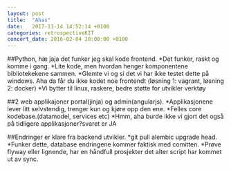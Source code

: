 ```yaml
---
layout: post
title:  "Ahas"
date:   2017-11-14 14:52:14 +0100
categories: retrospectiveKIT
concert_date: 2016-02-04 20:00:00 +0100
---
```

##Python, hæ jaja det funker jeg skal kode frontend.
*Det funker, raskt og komme i gang.
*Lite kode, men hvordan henger komponentene bibliotekekene sammen.
*Glemte vi og si det vi har ikke testet dette på windows. Aha da får du ikke kodet noe frontendt (løsning 1: vagrant, løsning 2: docker)
*Vi bytter til linux, raskere, bedre støtte for utvikler verktøy

##2 web applikajoner portal(jinja) og admin(angularjs).
*Applikasjonene lever litt selvstendig, trenger kun og kjøre opp den ene.
*Felles core kodebase.(datamodel, services etc)
*Hmm, aha burde ikke vi gjort det også på tidligere applikasjoner?svaret er JA

##Endringer er klare fra backend utvikler.
*git pull alembic upgrade head.
*Funker dette, database endringene kommer faktisk med comitten.
*Prøve flyway eller lignende, har en håndfull prosjekter det alter script har kommet ut av sync.







